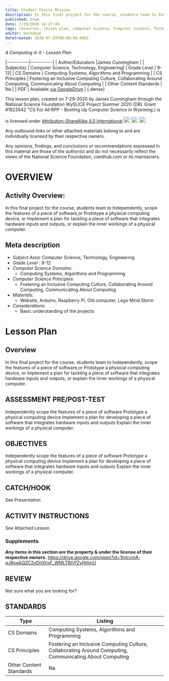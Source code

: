 ```yaml
---
title: Student Choice Mission
description: In this final project for the course, students team to Independently, scope the features of a piece of software,or Prototype a physical computing device, or Implement a plan for tackling a piece of software that integrates hardware inputs and outputs, or explain the inner workings of a physical computer.
published: true
date: 7/29/2020 14:27:49
tags: resources, lesson plan, computer science, Computer Science, Technology, Engineering 
editor: markdown
dateCreated: 2020-07-29T00:00:00.000Z
---
```

*A Computing in X - Lesson Plan*

|-----------|-----------|
| Author/Educators |James Cunningham |
| Subject(s) | Computer Science, Technology, Engineering|
| Grade Level | 9-12|
| CS Domains | Computing Systems, Algorithms and Programming |
| CS Principles | Fostering an Inclusive Computing Culture, Collaborating Around Computing, Communicating About Computing |
| Other Content Standards | Na | 
| PDF | Available [via GoogleDrive](https://drive.google.com/open?id=1VKqImSdBi_Xtds_98pyVZkYrs9KBo8f1) |
{.dense}






This lesson plan, created on 7-29-2020 by James Cunningham through the National Science Foundation WySLICE Project Summer 2020 (DRL Grant #1923542 "CS For All:RPP - Booting Up Computer Science in Wyoming.) is  <p xmlns:cc="http://creativecommons.org/ns#" >  is licensed under <a href="http://creativecommons.org/licenses/by-sa/4.0/?ref=chooser-v1" target="_blank" rel="license noopener noreferrer" style="display:inline-block;">Attribution-ShareAlike 4.0 International<img style="height:22px!important;margin-left:3px;vertical-align:text-bottom;" src="https://mirrors.creativecommons.org/presskit/icons/cc.svg?ref=chooser-v1"><img style="height:22px!important;margin-left:3px;vertical-align:text-bottom;" src="https://mirrors.creativecommons.org/presskit/icons/by.svg?ref=chooser-v1"><img style="height:22px!important;margin-left:3px;vertical-align:text-bottom;" src="https://mirrors.creativecommons.org/presskit/icons/sa.svg?ref=chooser-v1"></a></p>


Any outbound links or other attached materials belong to and are individually licensed by their respective owners. 


Any opinions, findings, and conclusions or recommendations expressed in this material are those of the author(s) and do not necessarily reflect the views of the National Science Foundation, cxedhub.com or its maintainers.


# OVERVIEW
## Activity Overview:  
In this final project for the course, students team to Independently, scope the features of a piece of software,or Prototype a physical computing device, or Implement a plan for tackling a piece of software that integrates hardware inputs and outputs, or explain the inner workings of a physical computer.
## Meta description
+ *Subject Area:* Computer Science, Technology, Engineering 
+ *Grade Level :* 9-12 
+ *Computer Science Domains:*
   + Computing Systems, Algorithms and Programming
+ *Computer Science Principles:*
   + Fostering an Inclusive Computing Culture, Collaborating Around Computing, Communicating About Computing
+ *Materials:* 
   + Website, Arduino, Raspberry Pi, Old computer, Lego Mind Storm
+ *Considerations:*
   + Basic understanding of the projects


# Lesson Plan
## Overview
In this final project for the course, students team to Independently, scope the features of a piece of software,or Prototype a physical computing device, or Implement a plan for tackling a piece of software that integrates hardware inputs and outputs, or explain the inner workings of a physical computer.
## ASSESSMENT PRE/POST-TEST
Independently scope the features of a piece of software
Prototype a physical computing device
Implement a plan for developing a piece of software that integrates hardware inputs and outputs
Explain the inner workings of a physical computer.
## OBJECTIVES
Independently scope the features of a piece of software
Prototype a physical computing device
Implement a plan for developing a piece of software that integrates hardware inputs and outputs
Explain the inner workings of a physical computer.


## CATCH/HOOK
See Presentation


## ACTIVITY INSTRUCTIONS
See Attached Lesson


### Supplements
**Any items in this section are the property & under the license of their respective owners.**
https://drive.google.com/open?id=1lnIcvmA-qJ8psikQZC2oDhXhxF_WMLTBtVfZyHtIjmU




## REVIEW
Not sure what you are looking for?
## STANDARDS        
| Type | Listing | 
|-----------|-----------|
| CS Domains  | Computing Systems, Algorithms and Programming|
| CS Principles   | Fostering an Inclusive Computing Culture, Collaborating Around Computing, Communicating About Computing|
| Other Content Standards | Na  |